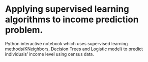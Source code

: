# Applying supervised learning algorithms to income prediction problem.
Python interactive notebook which uses supervised learning methods(KNeighbors, Decision Trees and Logistic model) to predict individuals’ income level using census data. 
